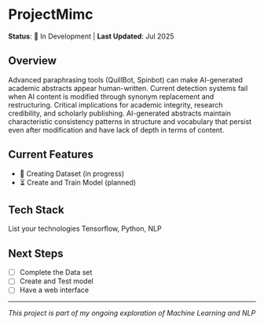 # ProjectMimc

**Status**: 🚧 In Development | **Last Updated**: Jul 2025

## Overview
Advanced paraphrasing tools (QuillBot, Spinbot) can make AI-generated academic abstracts appear human-written. 
Current detection systems fail when AI content is modified through synonym replacement and restructuring.
Critical implications for academic integrity, research credibility, and scholarly publishing.
AI-generated abstracts maintain characteristic consistency patterns in structure and vocabulary that persist even after modification and have lack of depth in terms of content.



## Current Features
- 🚧 Creating Dataset (in progress)
- ⏳ Create and Train Model (planned)

## Tech Stack
List your technologies
Tensorflow, Python, NLP

## Next Steps
- [ ] Complete the Data set
- [ ] Create and Test model
- [ ] Have a web interface

---
*This project is part of my ongoing exploration of Machine Learning and NLP*

